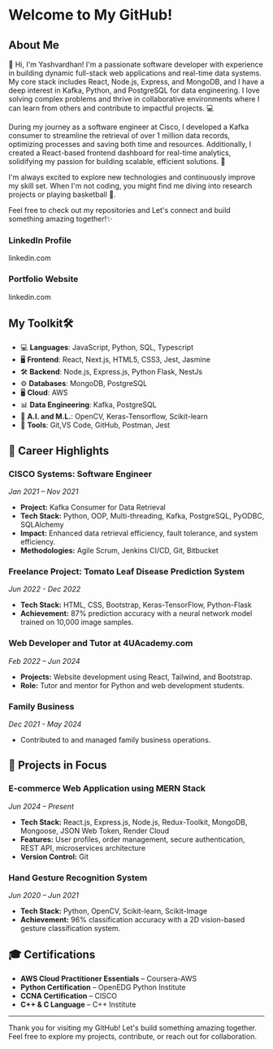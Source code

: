 # Welcome to My GitHub!

## About Me
👋 Hi, I'm Yashvardhan! I'm a passionate software developer with experience in building dynamic full-stack web applications and real-time data systems. My core stack includes React, Node.js, Express, and MongoDB, and I have a deep interest in Kafka, Python, and PostgreSQL for data engineering. I love solving complex problems and thrive in collaborative environments where I can learn from others and contribute to impactful projects. 💻

During my journey as a software engineer at Cisco, I developed a Kafka consumer to streamline the retrieval of over 1 million data records, optimizing processes and saving both time and resources. Additionally, I created a React-based frontend dashboard for real-time analytics, solidifying my passion for building scalable, efficient solutions. 🚀

I'm always excited to explore new technologies and continuously improve my skill set. When I'm not coding, you might find me diving into research projects or playing basketball 🏀. 

Feel free to check out my repositories and Let's connect and build something amazing together!✨
### LinkedIn Profile
linkedin.com

### Portfolio Website
linkedin.com

##  My Toolkit🛠 

- 💻 **Languages**: JavaScript, Python, SQL, Typescript
- 🖥️ **Frontend**: React, Next.js, HTML5, CSS3, Jest, Jasmine
- 🛠️ **Backend**: Node.js, Express.js, Python Flask, NestJs
- ⚙️ **Databases**: MongoDB, PostgreSQL
- 🖥️ **Cloud**: AWS
- 📊 **Data Engineering**: Kafka, PostgreSQL
- 🧠 **A.I. and M.L.**: OpenCV, Keras-Tensorflow, Scikit-learn
- 🧰 **Tools**: Git,VS Code, GitHub, Postman, Jest


## 🚀 Career Highlights
### CISCO Systems: Software Engineer
*Jan 2021 – Nov 2021*
- **Project:** Kafka Consumer for Data Retrieval
- **Tech Stack:** Python, OOP, Multi-threading, Kafka, PostgreSQL, PyODBC, SQLAlchemy
- **Impact:** Enhanced data retrieval efficiency, fault tolerance, and system efficiency.
- **Methodologies:** Agile Scrum, Jenkins CI/CD, Git, Bitbucket

### Freelance Project: Tomato Leaf Disease Prediction System
*Jun 2022 - Dec 2022*
- **Tech Stack:** HTML, CSS, Bootstrap, Keras-TensorFlow, Python-Flask
- **Achievement:** 87% prediction accuracy with a neural network model trained on 10,000 image samples.

### Web Developer and Tutor at 4UAcademy.com
*Feb 2022 – Jun 2024*
- **Projects:** Website development using React, Tailwind, and Bootstrap.
- **Role:** Tutor and mentor for Python and web development students.

### Family Business
*Dec 2021 - May 2024*
- Contributed to and managed family business operations.

## 🌟 Projects in Focus
### E-commerce Web Application using MERN Stack
*Jun 2024 – Present*
- **Tech Stack:** React.js, Express.js, Node.js, Redux-Toolkit, MongoDB, Mongoose, JSON Web Token, Render Cloud
- **Features:** User profiles, order management, secure authentication, REST API, microservices architecture
- **Version Control:** Git

### Hand Gesture Recognition System
*Jun 2020 – Jun 2021*
- **Tech Stack:** Python, OpenCV, Scikit-learn, Scikit-Image
- **Achievement:** 96% classification accuracy with a 2D vision-based gesture classification system.

## 🎓 Certifications
- **AWS Cloud Practitioner Essentials** – Coursera-AWS
- **Python Certification** – OpenEDG Python Institute
- **CCNA Certification** – CISCO
- **C++ & C Language** – C++ Institute

---

Thank you for visiting my GitHub! Let's build something amazing together. Feel free to explore my projects, contribute, or reach out for collaboration.


